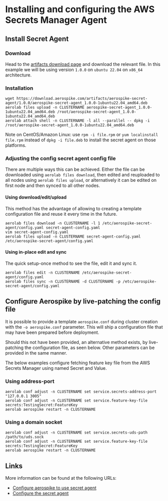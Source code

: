 # Installing and configuring the AWS Secrets Manager Agent

## Install Secret Agent

### Download

Head to the [artifacts download page](https://download.aerospike.com/artifacts/aerospike-secret-agent/) and download the relevant file. In this example we will be using version `1.0.0` on `ubuntu 22.04` on `x86_64` architecture.

### Installation

```
wget https://download.aerospike.com/artifacts/aerospike-secret-agent/1.0.0/aerospike-secret-agent_1.0.0-1ubuntu22.04_amd64.deb
aerolab files upload -n CLUSTERNAME aerospike-secret-agent_1.0.0-1ubuntu22.04_amd64.deb /root/aerospike-secret-agent_1.0.0-1ubuntu22.04_amd64.deb
aerolab attach shell -n CLUSTERNAME -l all --parallel -- dpkg -i /root/aerospike-secret-agent_1.0.0-1ubuntu22.04_amd64.deb
```

Note on CentOS/Amazon Linux: use `rpm -i file.rpm` or `yum localinstall file.rpm` instead of `dpkg -i file.deb` to install the secret agent on those platforms.

### Adjusting the config secret agent config file

There are multiple ways this can be achieved. Either the file can be downloaded using `aerolab files download`, then edited and reuploaded to all nodes using `aerolab files upload`, or alternatively it can be edited on first node and then synced to all other nodes.

#### Using download/edit/upload

This method has the advantage of allowing to creating a template configuration file and reuse it every time in the future.

```
aerolab files download -n CLUSTERNAME -l 1 /etc/aerospike-secret-agent/config.yaml secret-agent-config.yaml
vim secret-agent-config.yaml
aerolab files upload -n CLUSTERNAME secret-agent-config.yaml /etc/aerospike-secret-agent/config.yaml
```

#### Using in-place edit and sync

The quick setup-once method to see the file, edit it and sync it.

```
aerolab files edit -n CLUSTERNAME /etc/aerospike-secret-agent/config.yaml
aerolab files sync -n CLUSTERNAME -d CLUSTERNAME -p /etc/aerospike-secret-agent/config.yaml
```

## Configure Aerospike by live-patching the config file

It is possible to provide a template `aerospike.conf` during cluster creation with the `-o aerospike.conf` parameter. This will ship a configuration file that may have been prepared before deployment.

Should this not have been provided, an alternative method exists, by live-patching the configuration file, as seen below. Other parameters can be provided in the same manner.

The below examples configure fetching feature key file from the AWS Secrets Manager using named Secret and Value.

### Using address-port

```
aerolab conf adjust -n CLUSTERNAME set service.secrets-address-port "127.0.0.1 3005"
aerolab conf adjust -n CLUSTERNAME set service.feature-key-file secrets:TestingSecret:FeatureKey
aerolab aerospike restart -n CLUSTERNAME
```

### Using a domain socket

```
aerolab conf adjust -n CLUSTERNAME set service.secrets-uds-path /path/to/uds.sock
aerolab conf adjust -n CLUSTERNAME set service.feature-key-file secrets:TestingSecret:FeatureKey
aerolab aerospike restart -n CLUSTERNAME
```

## Links

More information can be found at the following URLs:
* [Configure aerospike to use secret agent](https://docs.aerospike.com/server/operations/configure/security/secrets)
* [Configure the secret agent](https://docs.aerospike.com/tools/secret-agent/aws-guide)
